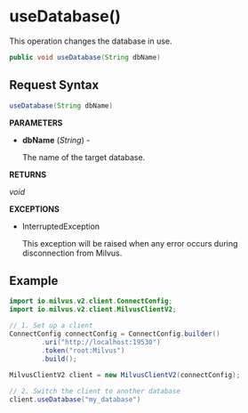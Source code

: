 # useDatabase()

This operation changes the database in use.

```java
public void useDatabase(String dbName)
```

## Request Syntax

```java
useDatabase(String dbName)
```

**PARAMETERS**

- **dbName** (*String*) -

    The name of the target database.

**RETURNS**

*void*

**EXCEPTIONS**

- InterruptedException

    This exception will be raised when any error occurs during disconnection from Milvus.

## Example

```java
import io.milvus.v2.client.ConnectConfig;
import io.milvus.v2.client.MilvusClientV2;

// 1. Set up a client
ConnectConfig connectConfig = ConnectConfig.builder()
        .uri("http://localhost:19530")
        .token("root:Milvus")
        .build();
        
MilvusClientV2 client = new MilvusClientV2(connectConfig);

// 2. Switch the client to another database
client.useDatabase("my_database")
```
